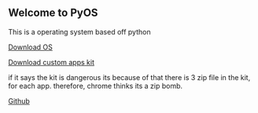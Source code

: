 ## Welcome to PyOS

This is a operating system based off python
  
[Download OS](https://github.com/PyOS-Inc/PyOS-Inc.github.io/files/5647876/pyos_release_1.zip)

[Download custom apps kit](https://github.com/PyOS-Inc/PyOS-Inc.github.io/files/5647878/custom.app.kits.zip)

if it says the kit is dangerous its because of that there is 3 zip file in the kit, for each app. therefore, chrome thinks its a zip bomb.

[Github](https://github.com/PyOS-Inc/PyOS-Inc.github.io/tree/main)

